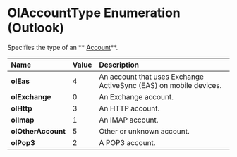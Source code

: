 
# OlAccountType Enumeration (Outlook)

Specifies the type of an  ** [Account](f624438c-4e45-2822-18b6-bfe8074a33c0.md)**.



|**Name**|**Value**|**Description**|
|:-----|:-----|:-----|
| **olEas**|4|An account that uses Exchange ActiveSync (EAS) on mobile devices.|
| **olExchange**|0|An Exchange account.|
| **olHttp**|3|An HTTP account.|
| **olImap**|1|An IMAP account.|
| **olOtherAccount**|5|Other or unknown account.|
| **olPop3**|2|A POP3 account.|
